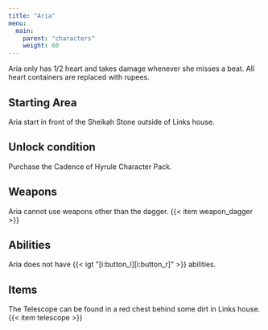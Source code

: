 ```yaml
---
title: "Aria"
menu:
  main:
    parent: "characters"
    weight: 60
---
```


Aria only has 1/2 heart and takes damage whenever she misses a beat.
All heart containers are replaced with rupees.

## Starting Area

Aria start in front of the Sheikah Stone outside of Links house.

## Unlock condition

Purchase the Cadence of Hyrule Character Pack.

## Weapons

Aria cannot use weapons other than the dagger.
{{< item weapon_dagger >}}

## Abilities

Aria does not have {{< igt "[i:button_l][i:button_r]" >}} abilities.

## Items

The Telescope can be found in a red chest behind some dirt in Links house.
{{< item telescope >}}
